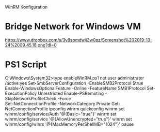 WinRM Konfiguration

# Bridge Network for Windows VM

https://www.dropbox.com/s/3y8somdwij3w0pz/Screenshot%202019-10-24%2009.45.18.png?dl=0

# PS1 Script

C:\Windows\System32>type enableWinRM.ps1
net user administrator /active:yes
Set-SmbServerConfiguration -EnableSMB2Protocol $true
Enable-WindowsOptionalFeature -Online -FeatureName SMB1Protocol
Set-ExecutionPolicy Unrestricted
Enable-PSRemoting -SkipNetworkProfileCheck -Force                                                                       
Set-NetConnectionProfile -NetworkCategory Private
Get-NetConnectionProfile
ipconfig
winrm quickconfig
winrm set winrm/config/service/Auth '@{Basic="true"}'
winrm set winrm/config/service '@{AllowUnencrypted="true"}'
winrm set winrm/config/winrs '@{MaxMemoryPerShellMB="1024"}'
pause


